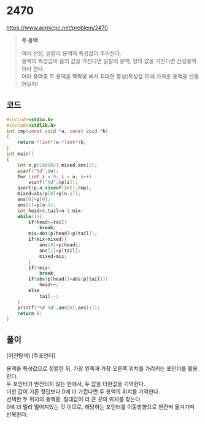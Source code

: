 # 2470
https://www.acmicpc.net/problem/2470
> **<p>두 용액</p>**
> 여러 산성, 알칼리 용액의 특성값이 주어진다.<br>
> 용액의 특성값이 음의 값을 가진다면 알칼리 용액, 양의 값을 가진다면 산성용액이라 한다.<br>
> 여러 용액중 두 용액을 짝짝꿍 해서 최대한 중성(특성값 0)에 가까운 용액을 만들어보자!<br>

## 코드
```c
#include<stdio.h>
#include<stdlib.h>
int cmp(const void *a, const void *b)
{
    return *(int*)a-*(int*)b;
}
int main()
{
    int n,p[100002],mixed,ans[2];
    scanf("%d",&n);
    for (int i = 0; i < n; i++)
        scanf("%d",&p[i]);
    qsort(p,n,sizeof(int),cmp);
    mixed=abs(p[0]+p[n-1]);
    ans[0]=p[0];
    ans[1]=p[n-1];
    int head=0,tail=n-1,mix;
    while(1){
        if(head>=tail)
            break;
        mix=abs(p[head]+p[tail]);
        if(mix<mixed){
            ans[0]=p[head];
            ans[1]=p[tail];
            mixed=mix;
        }
        if(!mix)
            break;
        if(abs(p[head])>abs(p[tail]))
            head++;
        else
            tail--;
    }
    printf("%d %d",ans[0],ans[1]);
    return 0;
}
```

## 풀이
<p>[이진탐색] [투포인터]</p>
용액을 특성값으로 정렬한 뒤, 가장 왼쪽과 가장 오른쪽 위치를 가리키는 포인터를 활용한다.<br>
두 포인터가 반전되지 않는 한에서, 두 값을 더한값을 기억한다.<br>
더한 값이 기존 정답보다 0에 더 가깝다면 두 용액의 위치를 기억한다.<br>
선택한 두 위치의 용액중, 절대값이 더 큰 곳의 위치를 찾는다.<br>
0에 더 멀리 떨어져있는 것 이므로, 해당하는 포인터를 이동방향으로 한칸씩 옮겨가며 반복한다.<br>